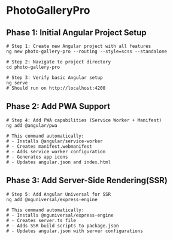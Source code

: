 # PhotoGalleryPro

## Phase 1: Initial Angular Project Setup
```
# Step 1: Create new Angular project with all features
ng new photo-gallery-pro --routing --style=scss --standalone

# Step 2: Navigate to project directory
cd photo-gallery-pro

# Step 3: Verify basic Angular setup
ng serve
# Should run on http://localhost:4200
```

## Phase 2: Add PWA Support
```
# Step 4: Add PWA capabilities (Service Worker + Manifest)
ng add @angular/pwa

# This command automatically:
# - Installs @angular/service-worker
# - Creates manifest.webmanifest
# - Adds service worker configuration
# - Generates app icons
# - Updates angular.json and index.html
```

## Phase 3: Add Server-Side Rendering(SSR)
```
# Step 5: Add Angular Universal for SSR
ng add @nguniversal/express-engine

# This command automatically:
# - Installs @nguniversal/express-engine
# - Creates server.ts file
# - Adds SSR build scripts to package.json
# - Updates angular.json with server configurations
```



